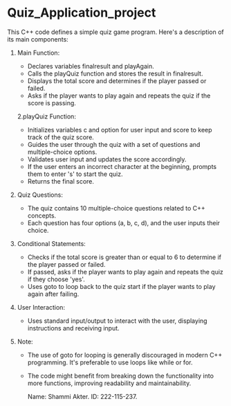 # Quiz_Application_project
This C++ code defines a simple quiz game program. Here's a description of its main components:

1. Main Function:
   - Declares variables finalresult and playAgain.
   - Calls the playQuiz function and stores the result in finalresult.
   - Displays the total score and determines if the player passed or failed.
   - Asks if the player wants to play again and repeats the quiz if the score is passing.

   2.playQuiz Function:
   - Initializes variables c and option for user input and score to keep track of the quiz score.
   - Guides the user through the quiz with a set of questions and multiple-choice options.
   - Validates user input and updates the score accordingly.
   - If the user enters an incorrect character at the beginning, prompts them to enter 's' to start the quiz.
   - Returns the final score.

3. Quiz Questions:
   - The quiz contains 10 multiple-choice questions related to C++ concepts.
   - Each question has four options (a, b, c, d), and the user inputs their choice.

4. Conditional Statements:
   - Checks if the total score is greater than or equal to 6 to determine if the player passed or failed.
   - If passed, asks if the player wants to play again and repeats the quiz if they choose 'yes'.
   - Uses goto to loop back to the quiz start if the player wants to play again after failing.

5. User Interaction:
   - Uses standard input/output to interact with the user, displaying instructions and receiving input.

6. Note:
   - The use of goto for looping is generally discouraged in modern C++ programming. It's preferable to use loops like while or for.
   - The code might benefit from breaking down the functionality into more functions, improving readability and maintainability.


     Name: Shammi Akter.
     ID: 222-115-237.
